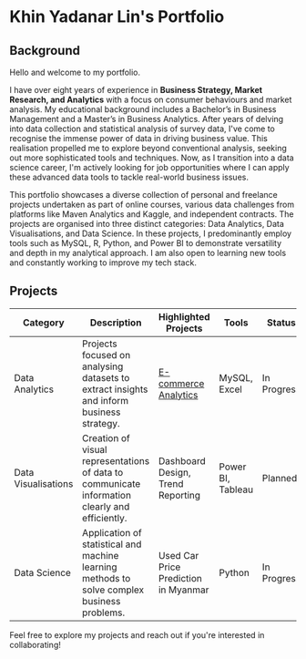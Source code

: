 # Khin Yadanar Lin's Portfolio 

## Background

Hello and welcome to my portfolio.

I have over eight years of experience in **Business Strategy, Market Research, and Analytics** with a focus on consumer behaviours and market analysis. My educational background includes a Bachelor’s in Business Management and a Master’s in Business Analytics. After years of delving into data collection and statistical analysis of survey data, I've come to recognise the immense power of data in driving business value. This realisation propelled me to explore beyond conventional analysis, seeking out more sophisticated tools and techniques. Now, as I transition into a data science career, I'm actively looking for job opportunities where I can apply these advanced data tools to tackle real-world business issues.

This portfolio showcases a diverse collection of personal and freelance projects undertaken as part of online courses, various data challenges from platforms like Maven Analytics and Kaggle, and independent contracts. The projects are organised into three distinct categories: Data Analytics, Data Visualisations, and Data Science. In these projects, I predominantly employ tools such as MySQL, R, Python, and Power BI to demonstrate versatility and depth in my analytical approach. I am also open to learning new tools and constantly working to improve my tech stack.

## Projects


| Category | Description | Highlighted Projects | Tools | Status |
|----------|-------------|------------------|--------------|--------|
| Data Analytics | Projects focused on analysing datasets to extract insights and inform business strategy. | [E-commerce Analytics](./E-commerce%20Analytics)| MySQL, Excel | In Progress |
| Data Visualisations | Creation of visual representations of data to communicate information clearly and efficiently. | Dashboard Design, Trend Reporting | Power BI, Tableau | Planned |
| Data Science | Application of statistical and machine learning methods to solve complex business problems. | Used Car Price Prediction in Myanmar| Python | In Progress |


Feel free to explore my projects and reach out if you're interested in collaborating!



<!---
khinydnlin/khinydnlin is a ✨ special ✨ repository because its `README.md` (this file) appears on your GitHub profile.
You can click the Preview link to take a look at your changes.
--->
